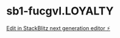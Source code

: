 # sb1-fucgvl.LOYALTY

[Edit in StackBlitz next generation editor ⚡️](https://stackblitz.com/~/github.com/Johnv412/sb1-fucgvl.LOYALTY)